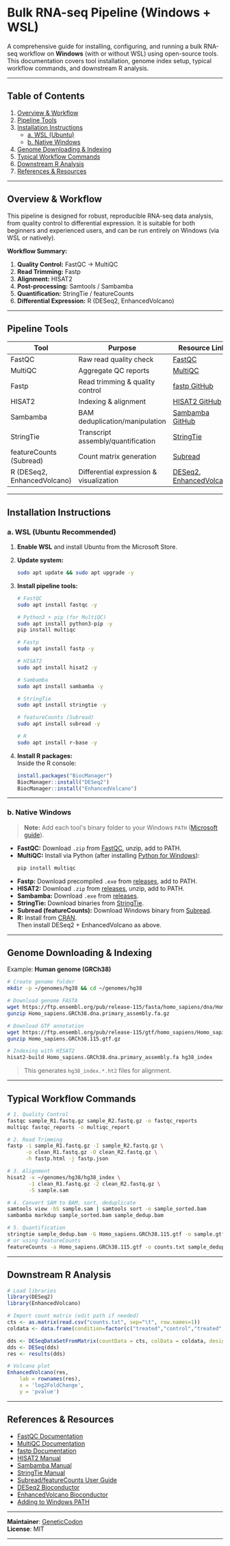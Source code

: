 # Bulk RNA-seq Pipeline (Windows + WSL)

A comprehensive guide for installing, configuring, and running a bulk RNA-seq workflow on **Windows** (with or without WSL) using open-source tools. This documentation covers tool installation, genome index setup, typical workflow commands, and downstream R analysis.

---

## Table of Contents

1. [Overview & Workflow](#overview--workflow)
2. [Pipeline Tools](#pipeline-tools)
3. [Installation Instructions](#installation-instructions)
    - [a. WSL (Ubuntu)](#a-wsl-ubuntu)
    - [b. Native Windows](#b-native-windows)
4. [Genome Downloading & Indexing](#genome-downloading--indexing)
5. [Typical Workflow Commands](#typical-workflow-commands)
6. [Downstream R Analysis](#downstream-r-analysis)
7. [References & Resources](#references--resources)

---

## Overview & Workflow

This pipeline is designed for robust, reproducible RNA-seq data analysis, from quality control to differential expression. It is suitable for both beginners and experienced users, and can be run entirely on Windows (via WSL or natively).

**Workflow Summary:**

1. **Quality Control:** FastQC → MultiQC
2. **Read Trimming:** Fastp
3. **Alignment:** HISAT2
4. **Post-processing:** Samtools / Sambamba
5. **Quantification:** StringTie / featureCounts
6. **Differential Expression:** R (DESeq2, EnhancedVolcano)

---

## Pipeline Tools

| Tool                      | Purpose                              | Resource Link                                                                              |
|---------------------------|--------------------------------------|-------------------------------------------------------------------------------------------|
| FastQC                    | Raw read quality check               | [FastQC](https://www.bioinformatics.babraham.ac.uk/projects/fastqc/)                      |
| MultiQC                   | Aggregate QC reports                 | [MultiQC](https://multiqc.info/)                                                          |
| Fastp                     | Read trimming & quality control      | [fastp GitHub](https://github.com/OpenGene/fastp)                                         |
| HISAT2                    | Indexing & alignment                 | [HISAT2 GitHub](https://github.com/DaehwanKimLab/hisat2)                                  |
| Sambamba                  | BAM deduplication/manipulation       | [Sambamba GitHub](https://github.com/biod/sambamba)                                       |
| StringTie                 | Transcript assembly/quantification   | [StringTie](https://ccb.jhu.edu/software/stringtie/)                                      |
| featureCounts (Subread)   | Count matrix generation              | [Subread](https://subread.sourceforge.net/)                                               |
| R (DESeq2, EnhancedVolcano)| Differential expression & visualization | [DESeq2](https://bioconductor.org/packages/release/bioc/html/DESeq2.html), [EnhancedVolcano](https://bioconductor.org/packages/release/bioc/html/EnhancedVolcano.html) |

---

## Installation Instructions

### a. WSL (Ubuntu Recommended)

1. **Enable WSL** and install Ubuntu from the Microsoft Store.
2. **Update system:**
    ```sh
    sudo apt update && sudo apt upgrade -y
    ```

3. **Install pipeline tools:**
    ```sh
    # FastQC
    sudo apt install fastqc -y

    # Python3 + pip (for MultiQC)
    sudo apt install python3-pip -y
    pip install multiqc

    # Fastp
    sudo apt install fastp -y

    # HISAT2
    sudo apt install hisat2 -y

    # Sambamba
    sudo apt install sambamba -y

    # StringTie
    sudo apt install stringtie -y

    # featureCounts (Subread)
    sudo apt install subread -y

    # R
    sudo apt install r-base -y
    ```

4. **Install R packages:**  
    Inside the R console:
    ```r
    install.packages("BiocManager")
    BiocManager::install("DESeq2")
    BiocManager::install("EnhancedVolcano")
    ```

---

### b. Native Windows

> **Note:** Add each tool's binary folder to your Windows `PATH` ([Microsoft guide](https://learn.microsoft.com/en-us/previous-versions/office/developer/sharepoint-2010/ee537574(v=office.14))).

- **FastQC:** Download `.zip` from [FastQC](https://www.bioinformatics.babraham.ac.uk/projects/fastqc/), unzip, add to PATH.
- **MultiQC:** Install via Python (after installing [Python for Windows](https://www.python.org/downloads/)):
    ```sh
    pip install multiqc
    ```
- **Fastp:** Download precompiled `.exe` from [releases](https://github.com/OpenGene/fastp/releases), add to PATH.
- **HISAT2:** Download `.zip` from [releases](https://github.com/DaehwanKimLab/hisat2/releases), unzip, add to PATH.
- **Sambamba:** Download `.exe` from [releases](https://github.com/biod/sambamba/releases).
- **StringTie:** Download binaries from [StringTie](https://ccb.jhu.edu/software/stringtie/).
- **Subread (featureCounts):** Download Windows binary from [Subread](https://sourceforge.net/projects/subread/files/).
- **R:** Install from [CRAN](https://cran.r-project.org/).  
  Then install DESeq2 + EnhancedVolcano as above.

---

## Genome Downloading & Indexing

Example: **Human genome (GRCh38)**

```sh
# Create genome folder
mkdir -p ~/genomes/hg38 && cd ~/genomes/hg38

# Download genome FASTA
wget https://ftp.ensembl.org/pub/release-115/fasta/homo_sapiens/dna/Homo_sapiens.GRCh38.dna.primary_assembly.fa.gz
gunzip Homo_sapiens.GRCh38.dna.primary_assembly.fa.gz

# Download GTF annotation
wget https://ftp.ensembl.org/pub/release-115/gtf/homo_sapiens/Homo_sapiens.GRCh38.115.gtf.gz
gunzip Homo_sapiens.GRCh38.115.gtf.gz

# Indexing with HISAT2
hisat2-build Homo_sapiens.GRCh38.dna.primary_assembly.fa hg38_index
```
> This generates `hg38_index.*.ht2` files for alignment.

---

## Typical Workflow Commands

```sh
# 1. Quality Control
fastqc sample_R1.fastq.gz sample_R2.fastq.gz -o fastqc_reports
multiqc fastqc_reports -o multiqc_report

# 2. Read Trimming
fastp -i sample_R1.fastq.gz -I sample_R2.fastq.gz \
      -o clean_R1.fastq.gz -O clean_R2.fastq.gz \
      -h fastp.html -j fastp.json

# 3. Alignment
hisat2 -x ~/genomes/hg38/hg38_index \
       -1 clean_R1.fastq.gz -2 clean_R2.fastq.gz \
       -S sample.sam

# 4. Convert SAM to BAM, sort, deduplicate
samtools view -bS sample.sam | samtools sort -o sample_sorted.bam
sambamba markdup sample_sorted.bam sample_dedup.bam

# 5. Quantification
stringtie sample_dedup.bam -G Homo_sapiens.GRCh38.115.gtf -o sample.gtf -A sample_gene_abundance.tab
# or using featureCounts
featureCounts -a Homo_sapiens.GRCh38.115.gtf -o counts.txt sample_dedup.bam
```

---

## Downstream R Analysis

```r
# Load libraries
library(DESeq2)
library(EnhancedVolcano)

# Import count matrix (edit path if needed)
cts <- as.matrix(read.csv("counts.txt", sep="\t", row.names=1))
coldata <- data.frame(condition=factor(c("treated","control","treated","control")))

dds <- DESeqDataSetFromMatrix(countData = cts, colData = coldata, design=~condition)
dds <- DESeq(dds)
res <- results(dds)

# Volcano plot
EnhancedVolcano(res,
    lab = rownames(res),
    x = 'log2FoldChange',
    y = 'pvalue')
```

---

## References & Resources

- [FastQC Documentation](https://www.bioinformatics.babraham.ac.uk/projects/fastqc/)
- [MultiQC Documentation](https://multiqc.info/docs/)
- [fastp Documentation](https://github.com/OpenGene/fastp)
- [HISAT2 Manual](https://daehwankimlab.github.io/hisat2/)
- [Sambamba Manual](https://lomereiter.github.io/sambamba/)
- [StringTie Manual](https://ccb.jhu.edu/software/stringtie/index.shtml?t=manual)
- [Subread/featureCounts User Guide](https://subread.sourceforge.net/)
- [DESeq2 Bioconductor](https://bioconductor.org/packages/release/bioc/html/DESeq2.html)
- [EnhancedVolcano Bioconductor](https://bioconductor.org/packages/release/bioc/html/EnhancedVolcano.html)
- [Adding to Windows PATH](https://learn.microsoft.com/en-us/previous-versions/office/developer/sharepoint-2010/ee537574(v=office.14))

---

**Maintainer**: [GeneticCodon](https://github.com/GeneticCodon)  
**License**: MIT 

---
